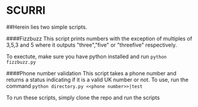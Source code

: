 # SCURRI
##Herein lies two simple scripts.

####Fizzbuzz
This script prints numbers with the exception of multiples of 3,5,3 and 5 where it outputs "three","five" or "threefive" respectively.

To exectute, make sure you have python installed and run `python fizzbuzz.py`

####Phone number validation
This script takes a phone number and returns a status indicating if it is a valid UK number or not. To use, run the command `python directory.py <<phone number>>|test`

To run these scripts, simply clone the repo and run the scripts
